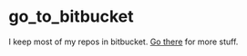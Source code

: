 # go_to_bitbucket
I keep most of my repos in bitbucket. [Go there](https://bitbucket.org/mdbenito) for more stuff.
